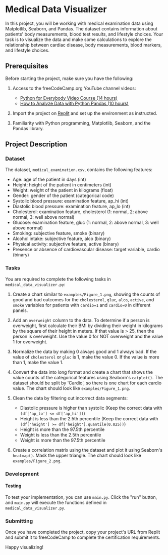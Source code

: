 # Medical Data Visualizer

In this project, you will be working with medical examination data using Matplotlib, Seaborn, and Pandas. The dataset contains information about patients' body measurements, blood test results, and lifestyle choices. Your task is to visualize the data and make some calculations to explore the relationship between cardiac disease, body measurements, blood markers, and lifestyle choices.

## Prerequisites

Before starting the project, make sure you have the following:

1. Access to the freeCodeCamp.org YouTube channel videos:
   - [Python for Everybody Video Course (14 hours)](https://www.youtube.com/playlist?list=PLlRFEj9H3Oj7Bp8-DfGpfAfDBiblRfl5p)
   - [How to Analyze Data with Python Pandas (10 hours)](https://www.youtube.com/watch?v=8y8Z6S0is3U)

2. Import the project on [Replit](https://replit.com/github/freeCodeCamp/boilerplate-medical-data-visualizer) and set up the environment as instructed.

3. Familiarity with Python programming, Matplotlib, Seaborn, and the Pandas library.

## Project Description

### Dataset

The dataset, `medical_examination.csv`, contains the following features:

- Age: age of the patient in days (int)
- Height: height of the patient in centimeters (int)
- Weight: weight of the patient in kilograms (float)
- Gender: gender of the patient (categorical code)
- Systolic blood pressure: examination feature, ap_hi (int)
- Diastolic blood pressure: examination feature, ap_lo (int)
- Cholesterol: examination feature, cholesterol (1: normal, 2: above normal, 3: well above normal)
- Glucose: examination feature, gluc (1: normal, 2: above normal, 3: well above normal)
- Smoking: subjective feature, smoke (binary)
- Alcohol intake: subjective feature, alco (binary)
- Physical activity: subjective feature, active (binary)
- Presence or absence of cardiovascular disease: target variable, cardio (binary)

### Tasks

You are required to complete the following tasks in `medical_data_visualizer.py`:

1. Create a chart similar to `examples/Figure_1.png`, showing the counts of good and bad outcomes for the `cholesterol`, `gluc`, `alco`, `active`, and `smoke` variables for patients with `cardio=1` and `cardio=0` in different panels.

2. Add an `overweight` column to the data. To determine if a person is overweight, first calculate their BMI by dividing their weight in kilograms by the square of their height in meters. If that value is > 25, then the person is overweight. Use the value 0 for NOT overweight and the value 1 for overweight.

3. Normalize the data by making 0 always good and 1 always bad. If the value of `cholesterol` or `gluc` is 1, make the value 0. If the value is more than 1, make the value 1.

4. Convert the data into long format and create a chart that shows the value counts of the categorical features using Seaborn's `catplot()`. The dataset should be split by 'Cardio', so there is one chart for each cardio value. The chart should look like `examples/Figure_1.png`.

5. Clean the data by filtering out incorrect data segments:
   - Diastolic pressure is higher than systolic (Keep the correct data with `(df['ap_lo'] <= df['ap_hi'])`)
   - Height is less than the 2.5th percentile (Keep the correct data with `(df['height'] >= df['height'].quantile(0.025))`)
   - Height is more than the 97.5th percentile
   - Weight is less than the 2.5th percentile
   - Weight is more than the 97.5th percentile

6. Create a correlation matrix using the dataset and plot it using Seaborn's `heatmap()`. Mask the upper triangle. The chart should look like `examples/Figure_2.png`.

### Development

#### Testing
To test your implementation, you can use `main.py`. Click the "run" button, and `main.py` will execute the functions defined in `medical_data_visualizer.py`.

### Submitting
Once you have completed the project, copy your project's URL from Replit and submit it to freeCodeCamp to complete the certification requirements.

Happy visualizing!

